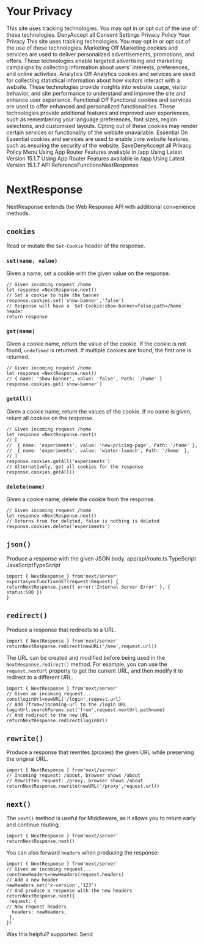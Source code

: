 # Your Privacy
This site uses tracking technologies. You may opt in or opt out of the use of these technologies.
DenyAccept all
Consent Settings
Privacy Policy
Your Privacy
This site uses tracking technologies. You may opt in or opt out of the use of these technologies.
Marketing
Off
Marketing cookies and services are used to deliver personalized advertisements, promotions, and offers. These technologies enable targeted advertising and marketing campaigns by collecting information about users' interests, preferences, and online activities. 
Analytics
Off
Analytics cookies and services are used for collecting statistical information about how visitors interact with a website. These technologies provide insights into website usage, visitor behavior, and site performance to understand and improve the site and enhance user experience.
Functional
Off
Functional cookies and services are used to offer enhanced and personalized functionalities. These technologies provide additional features and improved user experiences, such as remembering your language preferences, font sizes, region selections, and customized layouts. Opting out of these cookies may render certain services or functionality of the website unavailable.
Essential
On
Essential cookies and services are used to enable core website features, such as ensuring the security of the website. 
SaveDenyAccept all
Privacy Policy
Menu
Using App Router
Features available in /app
Using Latest Version
15.1.7
Using App Router
Features available in /app
Using Latest Version
15.1.7
API ReferenceFunctionsNextResponse
# NextResponse
NextResponse extends the Web Response API with additional convenience methods.
## `cookies`
Read or mutate the `Set-Cookie` header of the response.
### `set(name, value)`
Given a name, set a cookie with the given value on the response.
```
// Given incoming request /home
let response =NextResponse.next()
// Set a cookie to hide the banner
response.cookies.set('show-banner','false')
// Response will have a `Set-Cookie:show-banner=false;path=/home` header
return response
```

### `get(name)`
Given a cookie name, return the value of the cookie. If the cookie is not found, `undefined` is returned. If multiple cookies are found, the first one is returned.
```
// Given incoming request /home
let response =NextResponse.next()
// { name: 'show-banner', value: 'false', Path: '/home' }
response.cookies.get('show-banner')
```

### `getAll()`
Given a cookie name, return the values of the cookie. If no name is given, return all cookies on the response.
```
// Given incoming request /home
let response =NextResponse.next()
// [
//  { name: 'experiments', value: 'new-pricing-page', Path: '/home' },
//  { name: 'experiments', value: 'winter-launch', Path: '/home' },
// ]
response.cookies.getAll('experiments')
// Alternatively, get all cookies for the response
response.cookies.getAll()
```

### `delete(name)`
Given a cookie name, delete the cookie from the response.
```
// Given incoming request /home
let response =NextResponse.next()
// Returns true for deleted, false is nothing is deleted
response.cookies.delete('experiments')
```

## `json()`
Produce a response with the given JSON body.
app/api/route.ts
TypeScript
JavaScriptTypeScript
```
import { NextResponse } from'next/server'
exportasyncfunctionGET(request:Request) {
returnNextResponse.json({ error:'Internal Server Error' }, { status:500 })
}
```

## `redirect()`
Produce a response that redirects to a URL.
```
import { NextResponse } from'next/server'
returnNextResponse.redirect(newURL('/new',request.url))
```

The URL can be created and modified before being used in the `NextResponse.redirect()` method. For example, you can use the `request.nextUrl` property to get the current URL, and then modify it to redirect to a different URL.
```
import { NextResponse } from'next/server'
// Given an incoming request...
constloginUrl=newURL('/login',request.url)
// Add ?from=/incoming-url to the /login URL
loginUrl.searchParams.set('from',request.nextUrl.pathname)
// And redirect to the new URL
returnNextResponse.redirect(loginUrl)
```

## `rewrite()`
Produce a response that rewrites (proxies) the given URL while preserving the original URL.
```
import { NextResponse } from'next/server'
// Incoming request: /about, browser shows /about
// Rewritten request: /proxy, browser shows /about
returnNextResponse.rewrite(newURL('/proxy',request.url))
```

## `next()`
The `next()` method is useful for Middleware, as it allows you to return early and continue routing.
```
import { NextResponse } from'next/server'
returnNextResponse.next()
```

You can also forward `headers` when producing the response:
```
import { NextResponse } from'next/server'
// Given an incoming request...
constnewHeaders=newHeaders(request.headers)
// Add a new header
newHeaders.set('x-version','123')
// And produce a response with the new headers
returnNextResponse.next({
 request: {
// New request headers
  headers: newHeaders,
 },
})
```

Was this helpful?
supported.
Send
